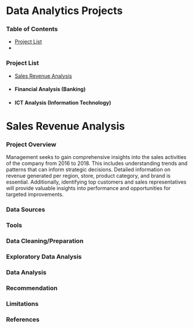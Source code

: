 # Data Analytics Projects

### Table of Contents
 - [Project List](#project-list)
 - 

### Project List
- [Sales Revenue Analysis](#sales-revenue-analysis)
- #### Financial Analysis (Banking)
- #### ICT Analysis (Information Technology)

# Sales Revenue Analysis

### Project Overview
Management seeks to gain comprehensive insights into the sales activities of the company from 2016 to 2018. This includes understanding trends and patterns that can inform strategic decisions. Detailed information on revenue generated per region, store, product category, and brand is essential. Additionally, identifying top customers and sales representatives will provide valuable insights into performance and opportunities for targeted improvements.

### Data Sources 

### Tools

### Data Cleaning/Preparation 

### Exploratory Data Analysis 

### Data Analysis

### Recommendation 

### Limitations 

### References 
